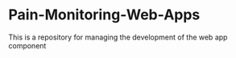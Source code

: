 # Pain-Monitoring-Web-Apps
This is a repository for managing the development of the web app component
